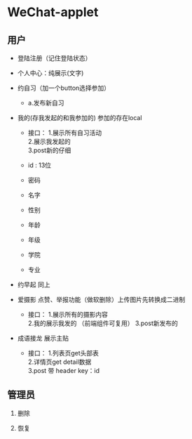 # WeChat-applet

## 用户

* 登陆注册（记住登陆状态）

* 个人中心：纯展示(文字)

* 约自习（加一个button选择参加）

  * a.发布新自习

* 我的(存我发起的和我参加的)   参加的存在local
  
  * 接口：
  1.展示所有自习活动  
  2.展示我发起的  
  3.post新的仔细

  * id : 13位
  * 密码
  * 名字
  * 性别
  * 年龄
  * 年级
  * 学院
  * 专业

* 约早起 同上

* 爱摄影  点赞、举报功能（做软删除）上传图片先转换成二进制

  * 接口：
  1.展示所有的摄影内容  
  2.我的展示我发的  （前端组件可复用）
  3.post新发布的

* 成语接龙  展示主贴

  * 接口：
  1.列表页get头部表  
  2.详情页get detail数据  
  3.post 带 header key：id

## 管理员

1. 删除

2. 恢复
